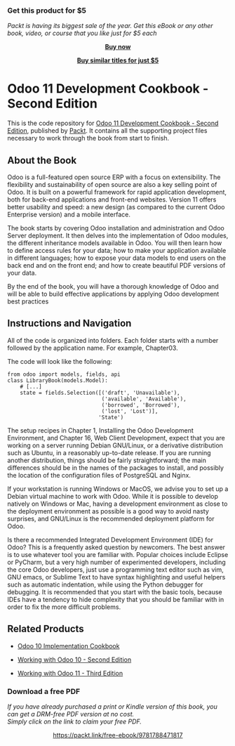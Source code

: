 
### Get this product for $5

<i>Packt is having its biggest sale of the year. Get this eBook or any other book, video, or course that you like just for $5 each</i>


<b><p align='center'>[Buy now](https://packt.link/9781788471817)</p></b>


<b><p align='center'>[Buy similar titles for just $5](https://subscription.packtpub.com/search)</p></b>


# Odoo 11 Development Cookbook - Second Edition
This is the code repository for [Odoo 11 Development Cookbook - Second Edition](https://www.packtpub.com/application-development/odoo-11-development-coobook-second-edition?utm_source=github&utm_medium=repository&utm_campaign=9781788471817), published by [Packt](https://www.packtpub.com/?utm_source=github). It contains all the supporting project files necessary to work through the book from start to finish.
## About the Book
Odoo is a full-featured open source ERP with a focus on extensibility. The flexibility and sustainability of open source are also a key selling point of Odoo. It is built on a powerful framework for rapid application development, both for back-end applications and front-end websites. Version 11 offers better usability and speed: a new design (as compared to the current Odoo Enterprise version) and a mobile interface.

The book starts by covering Odoo installation and administration and Odoo Server deployment. It then delves into the implementation of Odoo modules, the different inheritance models available in Odoo. You will then learn how to define access rules for your data; how to make your application available in different languages; how to expose your data models to end users on the back end and on the front end; and how to create beautiful PDF versions of your data.

By the end of the book, you will have a thorough knowledge of Odoo and will be able to build effective applications by applying Odoo development best practices

## Instructions and Navigation
All of the code is organized into folders. Each folder starts with a number followed by the application name. For example, Chapter03.



The code will look like the following:
```
from odoo import models, fields, api 
class LibraryBook(models.Model): 
    # [...] 
    state = fields.Selection([('draft', 'Unavailable'), 
                              ('available', 'Available'), 
                              ('borrowed', 'Borrowed'), 
                              ('lost', 'Lost')], 
                             'State') 
```

The setup recipes in Chapter 1, Installing the Odoo Development Environment, and Chapter 16, Web Client Development, expect that you are working on a server running Debian GNU/Linux, or a derivative distribution such as Ubuntu, in a reasonably up-to-date release. If you are running another distribution, things should be fairly straightforward; the main differences should be in the names of the packages to install, and possibly the location of the configuration files of PostgreSQL and Nginx.

If your workstation is running Windows or MacOS, we advise you to set up a Debian virtual machine to work with Odoo. While it is possible to develop natively on Windows or Mac, having a development environment as close to the deployment environment as possible is a good way to avoid nasty surprises, and GNU/Linux is the recommended deployment platform for Odoo.

Is there a recommended Integrated Development Environment (IDE) for Odoo? This is a frequently asked question by newcomers. The best answer is to use whatever tool you are familiar with. Popular choices include Eclipse or PyCharm, but a very high number of experimented developers, including the core Odoo developers, just use a programming text editor such as vim, GNU emacs, or Sublime Text to have syntax highlighting and useful helpers such as automatic indentation, while using the Python debugger for debugging. It is recommended that you start with the basic tools, because IDEs have a tendency to hide complexity that you should be familiar with in order to fix the more difficult problems.

## Related Products
* [Odoo 10 Implementation Cookbook](https://www.packtpub.com/application-development/odoo-10-implementation-cookbook?utm_source=github&utm_medium=repository&utm_campaign=9781787123427)

* [Working with Odoo 10 - Second Edition](https://www.packtpub.com/application-development/working-odoo-10-second-edition?utm_source=github&utm_medium=repository&utm_campaign=9781786462688)

* [Working with Odoo 11 - Third Edition](https://www.packtpub.com/application-development/working-odoo-11-third-edition?utm_source=github&utm_medium=repository&utm_campaign=9781788476959)
### Download a free PDF

 <i>If you have already purchased a print or Kindle version of this book, you can get a DRM-free PDF version at no cost.<br>Simply click on the link to claim your free PDF.</i>
<p align="center"> <a href="https://packt.link/free-ebook/9781788471817">https://packt.link/free-ebook/9781788471817 </a> </p>